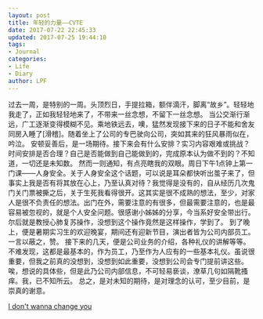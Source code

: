 ```yaml
---
layout: post
title: 年轻的力量——CVTE
date: 2017-07-22 22:45:33
updated: 2017-07-25 19:44:10
tags:
- Journal
categories:
- Life
- Diary
author: LPF
---
```

过去一周，是特别的一周。头顶烈日，手提拉箱，额伴滴汗，脚离“故乡”。轻轻地我走了，正如我轻轻地来了，不带来一丝念想，不留下一丝念想。
当公交渐行渐远，广工逐渐变得模糊不见。乘地铁远去，噢，猛然发现接下来的日子不能和舍友同房入睡了[滑稽]。随着坐上了公司的专巴驶向公司，突如其来的狂风暴雨似在，吟泣。
安顿妥善后，是一场期待。接下来会有什么安排？实习内容艰难或挑战？时间安排是否合理？自己是否能做到自己能做到的，完成原本认为做不到的？不知道，一切还是未知数。
然而一则通知，有点亮瞎我的双眼。周日下午1点钟上第一门课——人身安全。关于人身安全这个话题，可以说是耳朵都快听出茧子来了，但事实上我是否有将其放在心上，乃至认真对待？我觉得是没有的，自从经历几次鬼门关门票被撕之后，关于生死我看得很开。这其实是很不成熟的想法，至少，对家人是很不负责任的想法。出门在外，需要注意的有很多，但最需要注意的，也是最容易被忽视的，就是个人安全问题。很感谢小姊姊的分享，今当系好安全带出行。尔后就是教授心肺复苏操作，没想到这个操作竟然是这样操作，学到了。
到了晚上，便是暑期实习生的欢迎晚宴，期间还有迎新节目，演出者皆为公司内部员工。一言以蔽之，赞。
接下来的几天，便是公司业务的介绍，各种礼仪的讲解等等。不难发现，这都是最基本的，作为员工，乃至作为人应有的一些基本礼仪。虽说很重要，但我之前真的没想到，没想到如此重要，没想到公司会专门提前讲这些。
唉，想说的具体些，但是此乃公司内部信息，不可轻易亵谈，潦草几句如隔靴搔痒。我，已不知所云。
总之，是对未知的期待，是对理念的认可，至少目前，是崇真的谢意。

[I don't wanna change you](http://music.163.com/#/song/29427498/?userid=104775019)